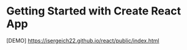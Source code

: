 # Getting Started with Create React App

[DEMO] https://isergeich22.github.io/react/public/index.html

